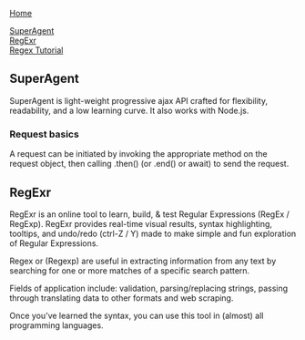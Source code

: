 [Home](README.md)

[SuperAgent](https://visionmedia.github.io/superagent/)  
[RegExr](https://regexr.com/)  
[Regex Tutorial](https://medium.com/factory-mind/regex-tutorial-a-simple-cheatsheet-by-examples-649dc1c3f285)

## SuperAgent
SuperAgent is light-weight progressive ajax API crafted for flexibility, readability, and a low learning curve. It also works with Node.js.  

### Request basics
A request can be initiated by invoking the appropriate method on the request object, then calling .then() (or .end() or await) to send the request.  

## RegExr
RegExr is an online tool to learn, build, & test Regular Expressions (RegEx / RegExp). RegExr provides real-time visual results, syntax highlighting, tooltips, and undo/redo (ctrl-Z / Y) made to make simple and fun exploration of Regular Expressions.  

Regex or (Regexp) are useful in extracting information from any text by searching for one or more matches of a specific search pattern.  

Fields of application include: validation, parsing/replacing strings, passing through translating data to other formats and web scraping.  

Once you’ve learned the syntax, you can use this tool in (almost) all programming languages. ​​
